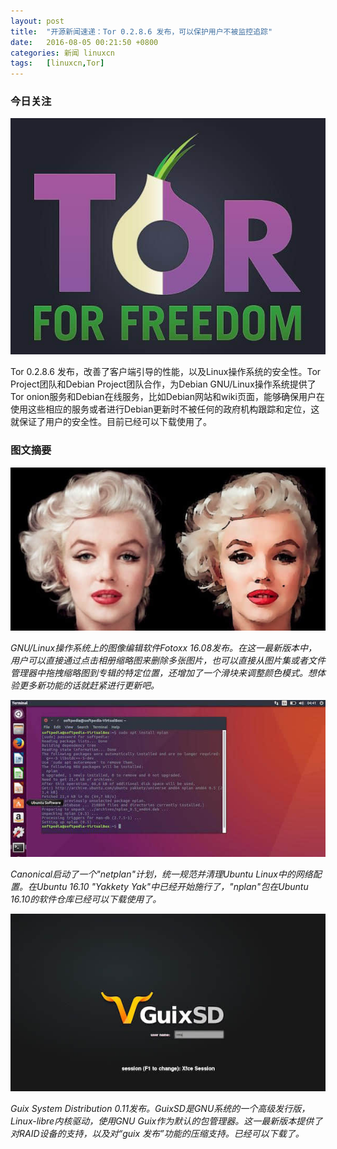 ```yaml
---
layout: post
title:	"开源新闻速递：Tor 0.2.8.6 发布，可以保护用户不被监控追踪"
date:	2016-08-05 00:21:50 +0800 
categories:	新闻 linuxcn 
tags:	[linuxcn,Tor]
---
```



### 今日关注


![](/Asserts/Images/album/201608/05/001657cocwmu5a6555cuqc.jpg)


Tor 0.2.8.6 发布，改善了客户端引导的性能，以及Linux操作系统的安全性。Tor Project团队和Debian Project团队合作，为Debian GNU/Linux操作系统提供了Tor onion服务和Debian在线服务，比如Debian网站和wiki页面，能够确保用户在使用这些相应的服务或者进行Debian更新时不被任何的政府机构跟踪和定位，这就保证了用户的安全性。目前已经可以下载使用了。


### 图文摘要


![](/Asserts/Images/album/201608/05/001757kbk3ck6skelscls6.jpg)


*GNU/Linux操作系统上的图像编辑软件Fotoxx 16.08发布。在这一最新版本中，用户可以直接通过点击相册缩略图来删除多张图片，也可以直接从图片集或者文件管理器中拖拽缩略图到专辑的特定位置，还增加了一个滑块来调整颜色模式。想体验更多新功能的话就赶紧进行更新吧。*


![](/Asserts/Images/album/201608/05/001900dfrbr4514jjej5jm.jpg)


*Canonical启动了一个"netplan"计划，统一规范并清理Ubuntu Linux中的网络配置。在Ubuntu 16.10 "Yakkety Yak"中已经开始施行了，"nplan"包在Ubuntu 16.10的软件仓库已经可以下载使用了。*


![](/Asserts/Images/album/201608/05/002000b05q0ooot0d6oaka.jpg)


*Guix System Distribution 0.11发布。GuixSD是GNU系统的一个高级发行版，Linux-libre内核驱动，使用GNU Guix作为默认的包管理器。这一最新版本提供了对RAID设备的支持，以及对“guix 发布”功能的压缩支持。已经可以下载了。*
